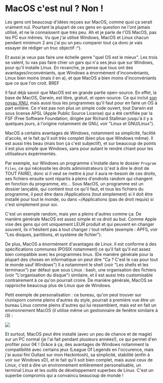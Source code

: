 # MacOS c'est nul ? Non !

Les gens ont beaucoup d'idées reçues sur MacOS, comme quoi ça serait vraiment nul. Pourtant la plupart de ces gens en question ne l'ont jamais utilisé, et ne le connaissent que très peu. Ah et je parle de l'OS
MacOS, pas les PC eux mêmes. Vu que j'ai utilisé Windows, MacOS et Linux chacun pendant minimum 2 ans j'ai pu un peu comparer tout ça donc je vais essayer de rédiger un truc objectif :^).

Et aussi je veux pas faire une échelle genre "quel OS est le mieux". Les trois se valent, tu vas pas faire chier un gars qui n'a ses jeux que sur Windows, pour qu'il installe Linux. En revanche,
je pense que tous ont des avantages/inconvéniants, que Windows a énormément d'inconvéniants, Linux bien moins (mais il en a), et que MacOS a bien moins d'inconvéniants que ce que l'on croit. BREF

Il faut déjà savoir que MacOS est en grande partie open-source. En effet, la base de MacOS, Darwin, est libre, gratuit, et open-source. Ce qui inclut [son noyau XNU](https://github.com/apple/darwin-xnu), mais
aussi tous les programmes qu'il faut pour en faire un OS à part entière. Ce n'est pas non plus un simple code ouvert, tout Darwin est sous license APSL (Apple Public Source License) qui a été certifiée
par la FSF (Free Software Foundation, dirigée par Richard Stallman jusqu'à il y a quelques jours, à l'origine notamment de GNU, voir "Linux et GNU/Linux"). 

MacOS a certains avantages de Windows, notamment sa simplicité, facilité d'accès, et le fait qu'il soit très complet (bien plus que Windows même). Il est aussi très beau (mais bon ça c'est subjectif),
et sur beaucoup de points il est plus simple que Windows, sans pour autant le rendre chiant pour les utilisateurs éxpérimentés.

Par exemple, sur Windows un programme s'installe dans le dossier `Program Files`, ce qui nécéssite les droits administrateurs (c'est à dire le droit de TOUT FAIRE), donc si il veut se mettre à jour
il aura re-besoin de ces droits, ses fichiers ensuite sont répartis à pleins d'endroits random qui changent en fonction du programme, etc... Sous MacOS, un programme est un dossier lançable, qui contient
tout ce qu'il faut, et tous les fichiers du programme, il peut être dans /Applications (tout simplement) si il doit être installé pour tout le monde, ou dans ~/Applications (pas de droit requis) si
c'est simplement pour soi.

C'est un exemple random, mais yen a pleins d'autres comme ça. De manière générale MacOS est assez simple et va droit au but. Comme Apple vise des gens qui ont uniquement LEUR produit et qui peuvent
en changer souvent, ils n'hésitent pas à tout changer / tout refaire (exemple : APFS, voir "Les disques, partitions, et système de fichier").

De plus, MacOS a énormément d'avantages de Linux. Il est conforme à des spécifications communes (POSIX notamment) ce qu'il fait qu'il est assez bien compatible avec les programmes linux. (De manière générale
pour la plupart des choses en informatique on peut dire "Ca ? C'est le cas pour tout le monde sauf Windows") Il a notamment le shell (voir "Les shells et les terminaux") par défaut que sous Linux : bash,
une organisation des fichiers (voir "L'organisation du disque") similaire, et il est aussi très customisable contrairement à ce qu'on pourrait croire. De manière générale, MacOS se rapproche beaucoup plus
de Linux que de Windows.

Petit exemple de personalisation : ce bureau, qu'on peut trouver sur r/unixporn comme pleins d'autres du style, pourrait à première vue être un bureau Linux comme pleins d'autres qui lui ressemblent,
mais est en fait un environnement MacOS (il utilise même un gestionnaire de fenêtre similaire à i3) : 

![](https://preview.redd.it/a3bqi8b6rzv11.png?width=960&crop=smart&auto=webp&s=a73859ff89a17b84d8ff7b9d3b062c3cb2fd7bd8)

Et surtout, MacOS peut être installé (avec un peu de chance et de magie) sur un PC normal (je l'ai fait pendant plusieurs années!), ce qui permet d'en profiter pour 0€ ! Grâce à ça, des avantages de Windows
notamment la compatibilité avec certains jeux (League Of Legends en l'occurence, mais j'ai aussi fini Outlast sur mon Hackintosh), sa simplicité, stabilité (enfin à voir sur Windows xD), et le fait qu'il soit
bien complet, mais aussi ceux de Linux, c'est à dire un environnement entièrement personalisable, un terminal Linux et les outils de développement superbes de Linux. C'est un superbe compromis qui a convaincu
beaucoup de monde ! 
